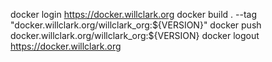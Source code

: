 docker login https://docker.willclark.org
docker build . --tag "docker.willclark.org/willclark_org:${VERSION}"
docker push docker.willclark.org/willclark_org:${VERSION}
docker logout https://docker.willclark.org